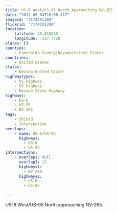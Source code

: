 ```yaml
---
title: US-6 West/US-95 North Approaching NV-265
date: "2012-05-04T16:08:11Z"
imageid: "7174291280"
flickrid: "7174291280"
location:
    latitude: 38.018835
    longitude: -117.7728
places: []
counties:
    - Esmeralda County|Nevada|United States
countries:
    - United States
states:
    - Nevada|United States
highwaytypes:
    - US Highway
    - US Highway
    - Nevada State Highway
highways:
    - US-6
    - US-95
    - NV-265
tags:
    - Shield
    - Intersection
overlaps:
    - name: US-6/US-95
      highways:
        - US-6
        - US-95
intersections:
    - overlap1: null
      overlap2: 12
      highways1:
        - NV-265
      highways2:
        - US-6
        - US-95

---
```

US-6 West/US-95 North approaching NV-265.